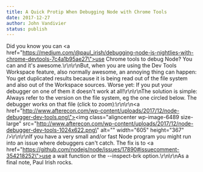 ```yaml
---
title: A Quick Protip When Debugging Node with Chrome Tools
date: 2017-12-27
author: John Vandivier
status: publish
---
```


Did you know you can <a href=\"https://medium.com/@paul_irish/debugging-node-js-nightlies-with-chrome-devtools-7c4a1b95ae27\">use Chrome tools to debug Node</a>? You can and it's awesome.\r\n\r\nBut, when you are using the Dev Tools Workspace feature, also normally awesome, an annoying thing can happen: You get duplicated results because it is being read out of the file system and also out of the Workspace sources. Worse yet: If you put your debugger on one of them it doesn't work at all!\r\n\r\nThe solution is simple: Always refer to the version on the file system, eg the one circled below. The debugger works on that file (click to zoom):\r\n\r\n<a href=\"http://www.afterecon.com/wp-content/uploads/2017/12/node-debugger-dev-tools.png\"><img class=\"aligncenter wp-image-6489 size-large\" src=\"http://www.afterecon.com/wp-content/uploads/2017/12/node-debugger-dev-tools-1024x622.png\" alt=\"\" width=\"605\" height=\"367\" /></a>\r\n\r\nIf you have a very small and/or fast Node program you might run into an issue where debuggers can't catch. The fix is to <a href=\"https://github.com/nodejs/node/issues/17890#issuecomment-354218252\">use a wait function or the --inspect-brk option</a>.\r\n\r\nAs a final note, Paul Irish rocks.